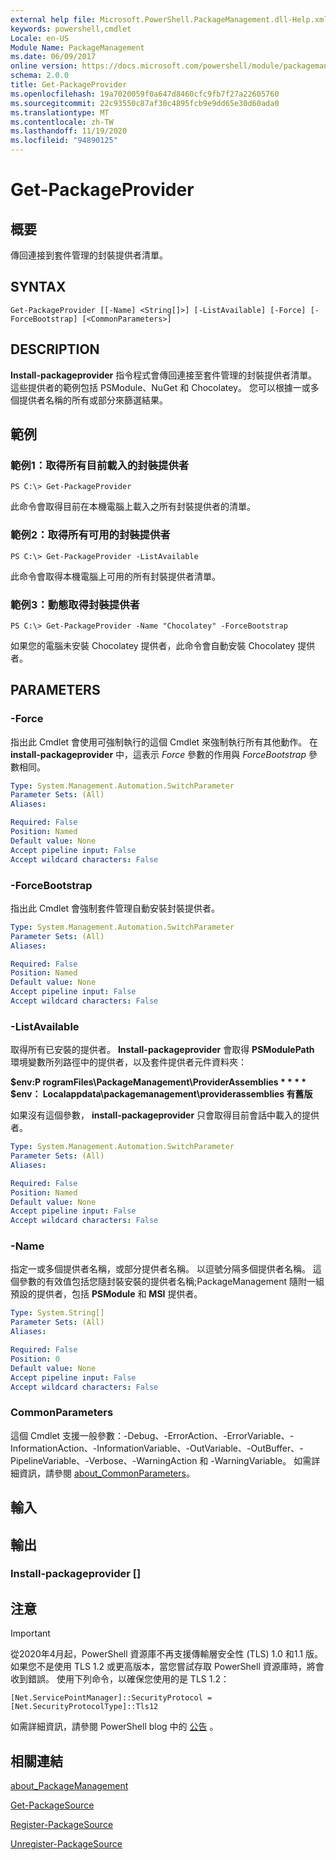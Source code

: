 ```yaml
---
external help file: Microsoft.PowerShell.PackageManagement.dll-Help.xml
keywords: powershell,cmdlet
Locale: en-US
Module Name: PackageManagement
ms.date: 06/09/2017
online version: https://docs.microsoft.com/powershell/module/packagemanagement/get-packageprovider?view=powershell-7.1&WT.mc_id=ps-gethelp
schema: 2.0.0
title: Get-PackageProvider
ms.openlocfilehash: 19a7020059f0a647d8460cfc9fb7f27a22605760
ms.sourcegitcommit: 22c93550c87af30c4895fcb9e9dd65e30d60ada0
ms.translationtype: MT
ms.contentlocale: zh-TW
ms.lasthandoff: 11/19/2020
ms.locfileid: "94890125"
---
```

# Get-PackageProvider

## 概要
傳回連接到套件管理的封裝提供者清單。

## SYNTAX

```
Get-PackageProvider [[-Name] <String[]>] [-ListAvailable] [-Force] [-ForceBootstrap] [<CommonParameters>]
```

## DESCRIPTION

**Install-packageprovider** 指令程式會傳回連接至套件管理的封裝提供者清單。
這些提供者的範例包括 PSModule、NuGet 和 Chocolatey。
您可以根據一或多個提供者名稱的所有或部分來篩選結果。

## 範例

### 範例1：取得所有目前載入的封裝提供者

```
PS C:\> Get-PackageProvider
```

此命令會取得目前在本機電腦上載入之所有封裝提供者的清單。

### 範例2：取得所有可用的封裝提供者

```
PS C:\> Get-PackageProvider -ListAvailable
```

此命令會取得本機電腦上可用的所有封裝提供者清單。

### 範例3：動態取得封裝提供者

```
PS C:\> Get-PackageProvider -Name "Chocolatey" -ForceBootstrap
```

如果您的電腦未安裝 Chocolatey 提供者，此命令會自動安裝 Chocolatey 提供者。

## PARAMETERS

### -Force

指出此 Cmdlet 會使用可強制執行的這個 Cmdlet 來強制執行所有其他動作。
在 **install-packageprovider** 中，這表示 *Force* 參數的作用與 *ForceBootstrap* 參數相同。

```yaml
Type: System.Management.Automation.SwitchParameter
Parameter Sets: (All)
Aliases:

Required: False
Position: Named
Default value: None
Accept pipeline input: False
Accept wildcard characters: False
```

### -ForceBootstrap

指出此 Cmdlet 會強制套件管理自動安裝封裝提供者。

```yaml
Type: System.Management.Automation.SwitchParameter
Parameter Sets: (All)
Aliases:

Required: False
Position: Named
Default value: None
Accept pipeline input: False
Accept wildcard characters: False
```

### -ListAvailable

取得所有已安裝的提供者。
**Install-packageprovider** 會取得 **PSModulePath** 環境變數所列路徑中的提供者，以及套件提供者元件資料夾：

**$env:P rogramFiles\PackageManagement\ProviderAssemblies * * * * $env： Localappdata\packagemanagement\providerassemblies 有舊版**

如果沒有這個參數， **install-packageprovider** 只會取得目前會話中載入的提供者。

```yaml
Type: System.Management.Automation.SwitchParameter
Parameter Sets: (All)
Aliases:

Required: False
Position: Named
Default value: None
Accept pipeline input: False
Accept wildcard characters: False
```

### -Name

指定一或多個提供者名稱，或部分提供者名稱。
以逗號分隔多個提供者名稱。
這個參數的有效值包括您隨封裝安裝的提供者名稱;PackageManagement 隨附一組預設的提供者，包括 **PSModule** 和 **MSI** 提供者。

```yaml
Type: System.String[]
Parameter Sets: (All)
Aliases:

Required: False
Position: 0
Default value: None
Accept pipeline input: False
Accept wildcard characters: False
```

### CommonParameters

這個 Cmdlet 支援一般參數：-Debug、-ErrorAction、-ErrorVariable、-InformationAction、-InformationVariable、-OutVariable、-OutBuffer、-PipelineVariable、-Verbose、-WarningAction 和 -WarningVariable。 如需詳細資訊，請參閱 [about_CommonParameters](https://go.microsoft.com/fwlink/?LinkID=113216)。

## 輸入

## 輸出

### Install-packageprovider []

## 注意

> [!IMPORTANT]
> 從2020年4月起，PowerShell 資源庫不再支援傳輸層安全性 (TLS) 1.0 和1.1 版。 如果您不是使用 TLS 1.2 或更高版本，當您嘗試存取 PowerShell 資源庫時，將會收到錯誤。 使用下列命令，以確保您使用的是 TLS 1.2：
>
> `[Net.ServicePointManager]::SecurityProtocol = [Net.SecurityProtocolType]::Tls12`
>
> 如需詳細資訊，請參閱 PowerShell blog 中的 [公告](https://devblogs.microsoft.com/powershell/powershell-gallery-tls-support/) 。

## 相關連結

[about_PackageManagement](../Microsoft.PowerShell.Core/About/about_PackageManagement.md)

[Get-PackageSource](Get-PackageSource.md)

[Register-PackageSource](Register-PackageSource.md)

[Unregister-PackageSource](Unregister-PackageSource.md)

